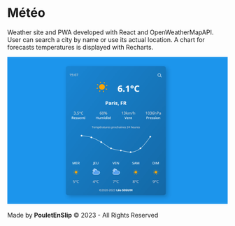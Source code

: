 # Météo
Weather site and PWA developed with React and OpenWeatherMapAPI.
User can search a city by name or use its actual location.
A chart for forecasts temperatures is displayed with Recharts.

![0](https://github.com/PouletEnSlip/Meteo/blob/main/image.png)

Made by **PouletEnSlip** © 2023 - All Rights Reserved